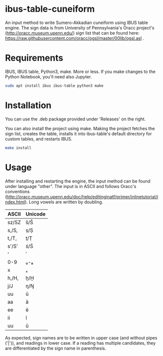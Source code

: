 # ibus-table-cuneiform

An input method to write Sumero-Akkadian cuneiform using IBUS table engine. 
The sign data is from University of Pennsylvania's Oracc project's (http://oracc.museum.upenn.edu/) sign list that can be found here: 
https://raw.githubusercontent.com/oracc/ogsl/master/00lib/ogsl.asl .

# Requirements

IBUS, IBUS table, Python3, make. More or less. If you make changes to the Python Notebook, you'll need also Jupyter.
```bash
sudo apt install ibus ibus-table python3 make
```

# Installation

You can use the .deb package provided under 'Releases' on the right.

You can also install the project using make.
Making the project fetches the sign list, creates the table, installs it into ibus-table's default directory for custom tables, and restarts IBUS.
```bash
make install
```

# Usage

After installing and restarting the engine, the input method can be found under language "other".
The input is in ASCII and follows Oracc's conventions (http://oracc.museum.upenn.edu/doc/help/editinginatf/primer/inlinetutorial/index.html).
Long vowels are written by doubling.

ASCII | Unicode
--- | ---
sz/SZ |	š/Š	
s,/S, |	ṣ/Ṣ
t,/T, |	ṭ/Ṭ
s'/S'|	ś/Ś
' |	ʾ 	
0-9 |	₀-₉ 	
x |	 ₓ 
h,/H, |	ḫ/Ḫ
j/J|	ŋ/Ŋ
uu|û
aa|ā
ee|ē
ii|ī
uu|ū

As expected, sign names are to be written in upper case (and without pipes ('|')), and readings in lower case.
If a reading has multiple candidates, they are differentiated by the sign name in parenthesis. 
